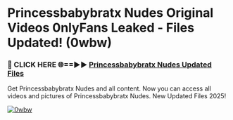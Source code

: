 # Princessbabybratx Nudes Original Videos 0nlyFans Leaked - Files Updated! (0wbw)

<h3>🔴 CLICK HERE 🌐==►► <a href="https://tinyurl.com/yrmya6cz" rel="nofollow">Princessbabybratx Nudes Updated Files</a></h3>

Get Princessbabybratx Nudes and all content. Now you can access all videos and pictures of Princessbabybratx Nudes. New Updated Files 2025!

[![0wbw](https://i.imgur.com/FMdXYCs.gif)](https://tinyurl.com/yrmya6cz)
